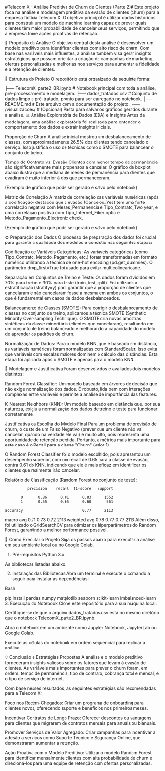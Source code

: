 #Telecom X - Análise Preditiva de Churn de Clientes (Parte 2)#
Este projeto foca na análise e modelagem preditiva da evasão de clientes (churn) para a empresa fictícia Telecom X. O objetivo principal é utilizar dados históricos para construir um modelo de machine learning capaz de prever quais clientes têm maior probabilidade de cancelar seus serviços, permitindo que a empresa tome ações proativas de retenção.

🎯 Propósito da Análise
O objetivo central desta análise é desenvolver um modelo preditivo para identificar clientes com alto risco de churn. Com base nas variáveis mais influentes, a análise também visa gerar insights estratégicos que possam orientar a criação de campanhas de marketing, ofertas personalizadas e melhorias nos serviços para aumentar a fidelidade e a retenção de clientes.

📂 Estrutura do Projeto
O repositório está organizado da seguinte forma:

├── TelecomX_parte2_BR.ipynb   # Notebook principal com toda a análise, pré-processamento e modelagem.
├── dados_tratados.csv         # Conjunto de dados limpo e pré-tratado, pronto para ser carregado no notebook.
├── README.md                  # Este arquivo com a documentação do projeto.
└── /visualizacoes/            # (Opcional) Pasta para salvar os gráficos gerados durante a análise.
📊 Análise Exploratória de Dados (EDA) e Insights
Antes da modelagem, uma análise exploratória foi realizada para entender o comportamento dos dados e extrair insights iniciais.

Proporção de Churn
A análise inicial mostrou um desbalanceamento de classes, com aproximadamente 26.5% dos clientes tendo cancelado o serviço. Isso justifica o uso de técnicas como o SMOTE para balancear o conjunto de treino.

Tempo de Contrato vs. Evasão
Clientes com menor tempo de permanência são significativamente mais propensos a cancelar. O gráfico de boxplot abaixo ilustra que a mediana de meses de permanência para clientes que evadiram é muito inferior à dos que permaneceram.

(Exemplo de gráfico que pode ser gerado e salvo pelo notebook)

Matriz de Correlação
A matriz de correlação das variáveis numéricas (após a codificação) destacou que a evasão (Cancelou_Yes) tem uma forte correlação negativa com Meses_Permanencia e Tipo_Contrato_Two year, e uma correlação positiva com Tipo_Internet_Fiber optic e Metodo_Pagamento_Electronic check.

(Exemplo de gráfico que pode ser gerado e salvo pelo notebook)

⚙️ Preparação dos Dados
O processo de preparação dos dados foi crucial para garantir a qualidade dos modelos e consistiu nas seguintes etapas:

Codificação de Variáveis Categóricas: As variáveis categóricas (como Tipo_Contrato, Metodo_Pagamento, etc.) foram transformadas em formato numérico utilizando a técnica de one-hot encoding (pd.get_dummies). O parâmetro drop_first=True foi usado para evitar multicolinearidade.

Separação em Conjuntos de Treino e Teste: Os dados foram divididos em 70% para treino e 30% para teste (train_test_split). Foi utilizada a estratificação (stratify=y) para garantir que a proporção de clientes que cancelaram e não cancelaram fosse a mesma em ambos os conjuntos, o que é fundamental em casos de dados desbalanceados.

Balanceamento de Classes (SMOTE): Para corrigir o desbalanceamento de classes no conjunto de treino, aplicamos a técnica SMOTE (Synthetic Minority Over-sampling Technique). O SMOTE cria novas amostras sintéticas da classe minoritária (clientes que cancelaram), resultando em um conjunto de treino balanceado e melhorando a capacidade do modelo de aprender os padrões de churn.

Normalização de Dados: Para o modelo KNN, que é baseado em distância, as variáveis numéricas foram normalizadas com StandardScaler. Isso evita que variáveis com escalas maiores dominem o cálculo das distâncias. Esta etapa foi aplicada após o SMOTE e apenas para o modelo KNN.

🤖 Modelagem e Justificativa
Foram desenvolvidos e avaliados dois modelos distintos:

Random Forest Classifier: Um modelo baseado em árvores de decisão que não exige normalização dos dados. É robusto, lida bem com interações complexas entre variáveis e permite a análise de importância das features.

K-Nearest Neighbors (KNN): Um modelo baseado em distância que, por sua natureza, exigiu a normalização dos dados de treino e teste para funcionar corretamente.

Justificativa da Escolha do Modelo Final
Para um problema de previsão de churn, o custo de um Falso Negativo (prever que um cliente não vai cancelar, quando na verdade ele vai) é muito alto, pois representa uma oportunidade de retenção perdida. Portanto, a métrica mais importante para este caso é o Recall para a classe "Churn" (valor 1).

O Random Forest Classifier foi o modelo escolhido, pois apresentou um desempenho superior, com um recall de 0.65 para a classe de evasão, contra 0.61 do KNN, indicando que ele é mais eficaz em identificar os clientes que realmente irão cancelar.

Relatório de Classificação (Random Forest no conjunto de teste):

              precision    recall  f1-score   support

           0       0.86      0.81      0.83      1552
           1       0.55      0.65      0.60       561

    accuracy                           0.77      2113
   macro avg       0.71      0.73      0.72      2113
weighted avg       0.78      0.77      0.77      2113
Além disso, foi utilizado o GridSearchCV para otimizar os hiperparâmetros do Random Forest, garantindo a melhor performance possível.

🚀 Como Executar o Projeto
Siga os passos abaixo para executar a análise em seu ambiente local ou no Google Colab.

1. Pré-requisitos
Python 3.x

As bibliotecas listadas abaixo.

2. Instalação das Bibliotecas
Abra um terminal e execute o comando a seguir para instalar as dependências:

Bash

pip install pandas numpy matplotlib seaborn scikit-learn imbalanced-learn
3. Execução do Notebook
Clone este repositório para a sua máquina local.

Certifique-se de que o arquivo dados_tratados.csv está no mesmo diretório que o notebook TelecomX_parte2_BR.ipynb.

Abra o notebook em um ambiente como Jupyter Notebook, JupyterLab ou Google Colab.

Execute as células do notebook em ordem sequencial para replicar a análise.

💡 Conclusão e Estratégias Propostas
A análise e o modelo preditivo forneceram insights valiosos sobre os fatores que levam à evasão de clientes. As variáveis mais importantes para prever o churn foram, em ordem: tempo de permanência, tipo de contrato, cobrança total e mensal, e o tipo de serviço de internet.

Com base nesses resultados, as seguintes estratégias são recomendadas para a Telecom X:

Foco nos Recém-Chegados: Criar um programa de onboarding para clientes novos, oferecendo suporte e benefícios nos primeiros meses.

Incentivar Contratos de Longo Prazo: Oferecer descontos ou vantagens para clientes que migrarem de contratos mensais para anuais ou bianuais.

Promover Serviços de Valor Agregado: Criar campanhas para incentivar a adesão a serviços como Suporte Técnico e Segurança Online, que demonstraram aumentar a retenção.

Ação Proativa com o Modelo Preditivo: Utilizar o modelo Random Forest para identificar mensalmente clientes com alta probabilidade de churn e direcioná-los para uma equipe de retenção com ofertas personalizadas.
